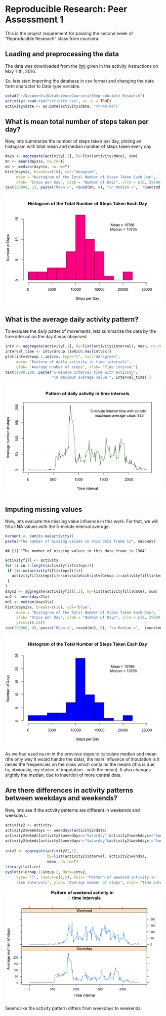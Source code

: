 # Reproducible Research: Peer Assessment 1


This is the project requirement for passing the second week of "Reproducible Research" class from coursera.

## Loading and preprocessing the data

The data was downloaded from the [link](https://d396qusza40orc.cloudfront.net/repdata%2Fdata%2Factivity.zip) given in the activity instructions on May 11th, 2016. 

So, lets start importing the database in csv format and changing the date form character to Date type variable.  


```r
setwd("~/Documents/DataScienceCoursera/5Reproducible Research")
activity<-read.csv("activity.csv", as.is = TRUE)
activity$date <- as.Date(activity$date, "%Y-%m-%d")
```


## What is mean total number of steps taken per day?

Now, lets summarize the number of steps taken per day, ploting an histogram with total mean and median number of steps taken every day


```r
days <- aggregate(activity[,1], by=list(activity$date), sum)
mn <- mean(days$x, na.rm=T)
md <- median(days$x, na.rm=T)
hist(days$x, breaks=c(10), col="deeppink", 
     main = "Histogram of the Total Number of Steps Taken Each Day", 
     xlab= "Steps per Day", ylab = "Number of Days", xlim = c(0, 25000))
text(20000, 13, paste("Mean =", round(mn, 0), "\n Median =",  round(md, 0)))
```

![](PA1_template_files/figure-html/unnamed-chunk-2-1.png)<!-- -->


## What is the average daily activity pattern?


To evaluate the daily patter of movements, lets summarize the data by the time interval on the day it was observed

```r
intv <- aggregate(activity[,1], by=list(activity$interval), mean, na.rm=T)
interval_time <- intv$Group.1[which.max(intv$x)]
plot(intv$Group.1,intv$x, type="l", col="darkgreen", 
     main= "Pattern of daily activity in time intervals", 
     ylab= "Average number of steps", xlab= "Time interval")
text(1800,180, paste("5-minute interval time with activity",
                     "\n maximum average value:", interval_time) )
```

![](PA1_template_files/figure-html/unnamed-chunk-3-1.png)<!-- -->


## Imputing missing values
Now, lets evaluate the missing value influence in this work. For that, we will fill all NA values with the 5-minute interval average. 


```r
nacount <- sum(is.na(activity))
paste("The number of missing values in this data frame is", nacount)
```

```
## [1] "The number of missing values in this data frame is 2304"
```

```r
activityfill <- activity
for (i in 1:length(activityfill$steps)){
 if (is.na(activityfill$steps[i])){
   activityfill$steps[i]<-intv$x[which(intv$Group.1==activityfill$interval[i])]
 }
}
days2 <- aggregate(activityfill[,1], by=list(activityfill$date), sum)
mn2 <- mean(days2$x)
md2 <- median(days2$x)
hist(days2$x, breaks=c(10), col="blue", 
     main = "Histogram of the Total Number of Steps Taken Each Day", 
     xlab= "Steps per Day", ylab = "Number of Days", xlim = c(0, 25000), 
     ylim=c(0,25))
text(20000, 20, paste("Mean =", round(mn2, 0), "\n Median =",  round(md2, 0)))
```

![](PA1_template_files/figure-html/unnamed-chunk-4-1.png)<!-- -->

As we had used na.rm in the previous steps to calculate median and mean (the only way it would handle the data), the main influence of inputation is it raises the frequencies on the class which contains the means (this is due to, obviously, my choice of imputation - with the mean). It also changes sligthly the median, due to insertion of more central data. 



## Are there differences in activity patterns between weekdays and weekends?

Now, lets see if the activity patterns are different in weekends and weekdays. 


```r
activity2 <- activity
activity2$weekdays <- weekdays(activity2$date)
activity2$wknds[activity2$weekdays=="Saturday"|activity2$weekdays=="Sunday"]<-"Weekend"
activity2$wknds[activity2$weekdays!="Saturday"&activity2$weekdays!="Sunday"]<-"Weekday"

intv2 <- aggregate(activity2[,1],
                   by=list(activity2$interval, activity2$wknds), 
                   mean, na.rm=T)
library(lattice)
xyplot(x~Group.1|Group.2, data=intv2, 
  	 type= "l", layout=c(1,2), main= "Pattern of weekend activity in 
  	 time intervals", ylab= "Average number of steps", xlab= "Time interval")
```

![](PA1_template_files/figure-html/unnamed-chunk-5-1.png)<!-- -->

Seems like the activity pattern differs from weekdays to weekends.

